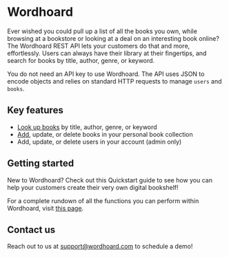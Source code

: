 
# Wordhoard

Ever wished you could pull up a list of all the books you own, while browsing at a bookstore or looking at a deal on an interesting book online? The Wordhoard REST API lets your customers do that and more, effortlessly. Users can always have their library at their fingertips, and search for books by title, author, genre, or keyword.

You do not need an API key to use Wordhoard. The API uses JSON to encode objects and relies on standard HTTP requests to manage `users` and `books`.

## Key features

* [Look up books](books/references/fetch-a-book-by-property.md) by title, author, genre, or keyword
* [Add](books/tutorials/adding-a-book.md), update, or delete books in your personal book collection
* Add, update, or delete users in your account (admin only)

## Getting started

New to Wordhoard? Check out this Quickstart guide to see how you can help your customers create their very own digital bookshelf!

For a complete rundown of all the functions you can perform within Wordhoard, visit [this page](index.md).

## Contact us

Reach out to us at [support@wordhoard.com](mailto:support@wordhoard.com) to schedule a demo!
